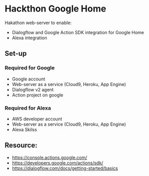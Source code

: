 # Hackthon Google Home
Hakathon web-server to enable:
- Dialogflow and Google Action SDK integration for Google Home 
- Alexa integration

## Set-up 

### Required for Google
- Google account
- Web-server as a service (Cloud9, Heroku, App Engine)
- Dialogflow v2 agent
- Action project on google

### Required for Alexa
- AWS developer account
- Web-server as a service (Cloud9, Heroku, App Engine)
- Alexa Skilss

## Resource:
- https://console.actions.google.com/
- https://developers.google.com/actions/sdk/
- https://dialogflow.com/docs/getting-started/basics




